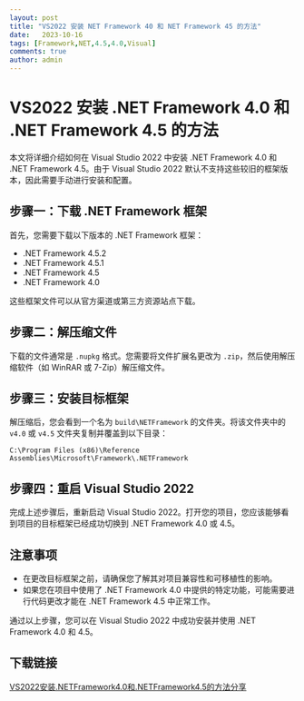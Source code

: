 ```yaml
---
layout: post
title: "VS2022 安装 NET Framework 40 和 NET Framework 45 的方法"
date:   2023-10-16
tags: [Framework,NET,4.5,4.0,Visual]
comments: true
author: admin
---
```

# VS2022 安装 .NET Framework 4.0 和 .NET Framework 4.5 的方法

本文将详细介绍如何在 Visual Studio 2022 中安装 .NET Framework 4.0 和 .NET Framework 4.5。由于 Visual Studio 2022 默认不支持这些较旧的框架版本，因此需要手动进行安装和配置。

## 步骤一：下载 .NET Framework 框架

首先，您需要下载以下版本的 .NET Framework 框架：
- .NET Framework 4.5.2
- .NET Framework 4.5.1
- .NET Framework 4.5
- .NET Framework 4.0

这些框架文件可以从官方渠道或第三方资源站点下载。

## 步骤二：解压缩文件

下载的文件通常是 `.nupkg` 格式。您需要将文件扩展名更改为 `.zip`，然后使用解压缩软件（如 WinRAR 或 7-Zip）解压缩文件。

## 步骤三：安装目标框架

解压缩后，您会看到一个名为 `build\NETFramework` 的文件夹。将该文件夹中的 `v4.0` 或 `v4.5` 文件夹复制并覆盖到以下目录：
```
C:\Program Files (x86)\Reference Assemblies\Microsoft\Framework\.NETFramework
```

## 步骤四：重启 Visual Studio 2022

完成上述步骤后，重新启动 Visual Studio 2022。打开您的项目，您应该能够看到项目的目标框架已经成功切换到 .NET Framework 4.0 或 4.5。

## 注意事项

- 在更改目标框架之前，请确保您了解其对项目兼容性和可移植性的影响。
- 如果您在项目中使用了 .NET Framework 4.0 中提供的特定功能，可能需要进行代码更改才能在 .NET Framework 4.5 中正常工作。

通过以上步骤，您可以在 Visual Studio 2022 中成功安装并使用 .NET Framework 4.0 和 4.5。

## 下载链接

[VS2022安装.NETFramework4.0和.NETFramework4.5的方法分享](https://pan.quark.cn/s/d255f2098e21)